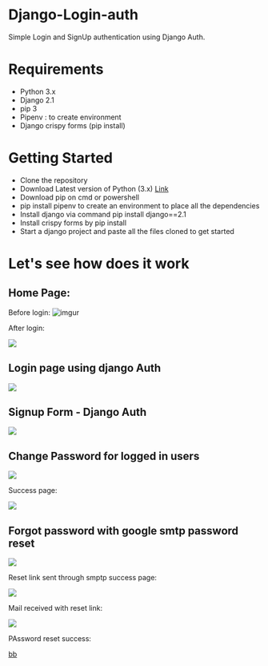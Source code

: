 # Django-Login-auth

Simple Login and SignUp authentication using Django Auth.

<h1>Requirements</h1>
<ul>
  <li>Python 3.x</li>
  <li>Django 2.1</li>
  <li>pip 3</li>
  <li>Pipenv : to create environment</li>
  <li>Django crispy forms (pip install)</li>
</ul>

<h1>Getting Started</h1>
<ul>
    <li>Clone the repository</li>
    <li>Download Latest version of Python (3.x) <a href="https://www.python.org/downloads/"> Link </a> </li>
    <li>Download pip on cmd or powershell</li>
    <li>pip install pipenv to create an environment to place all the dependencies</li>
    <li>Install django via command pip install django==2.1</li>
    <li>Install crispy forms by pip install</li>
    <li>Start a django project and paste all the files cloned to get started</li>
</ul>

#              Let's see how does it work 

## Home Page: 
  Before login:
  ![imgur](https://imgur.com/nT1Xhz9)
  
  After login:
  
  ![](https://imgur.com/vHrTwa8)

## Login page using django Auth

![](https://imgur.com/CIDlQEN)

## Signup Form - Django Auth
![](https://imgur.com/EArliif)

## Change Password for logged in users

![](https://imgur.com/u4ayE48)

Success page:

![](https://imgur.com/v9fVJ5B)

## Forgot password with google smtp password reset

![](https://imgur.com/JSMhNmT)

Reset link sent through smptp success page:

![](https://imgur.com/pagOCuz)

Mail received with reset link:

![](https://imgur.com/PQBxsHU)

PAssword reset success:

[bb](https://i.imgur.com/u8j1bGQ.png)



